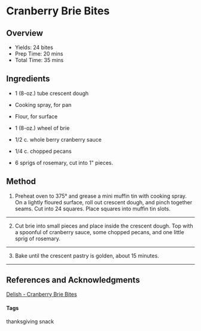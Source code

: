 # Cranberry Brie Bites

## Overview

- Yields: 24 bites
- Prep Time: 20 mins
- Total Time: 35 mins

## Ingredients

- 1 (8-oz.) tube crescent dough

- Cooking spray, for pan

- Flour, for surface

- 1 (8-oz.) wheel of brie

- 1/2 c. whole berry cranberry sauce

- 1/4 c. chopped pecans

- 6 sprigs of rosemary, cut into 1" pieces.

## Method

1. Preheat oven to 375° and grease a mini muffin tin with cooking spray. On a lightly floured surface, roll out crescent dough, and pinch together seams. Cut into 24 squares. Place squares into muffin tin slots.
---
2. Cut brie into small pieces and place inside the crescent dough. Top with a spoonful of cranberry sauce, some chopped pecans, and one little sprig of rosemary.
---
3. Bake until the crescent pastry is golden, about 15 minutes.
---

## References and Acknowledgments

[Delish - Cranberry Brie Bites](https://www.delish.com/cooking/recipe-ideas/recipes/a56610/cranberry-brie-bites-recipe/)

#### Tags
thanksgiving
snack
